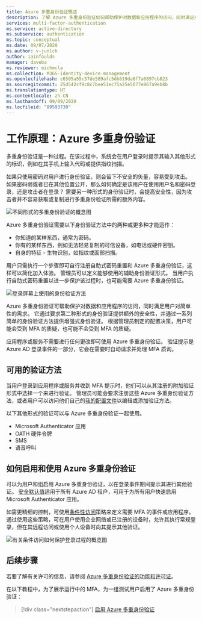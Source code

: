 ```yaml
---
title: Azure 多重身份验证概述
description: 了解 Azure 多重身份验证如何帮助保护对数据和应用程序的访问，同时满足用户对简单登录过程的需求。
services: multi-factor-authentication
ms.service: active-directory
ms.subservice: authentication
ms.topic: conceptual
ms.date: 09/07/2020
ms.author: v-junlch
author: iainfoulds
manager: daveba
ms.reviewer: michmcla
ms.collection: M365-identity-device-management
ms.openlocfilehash: c6505a55c57de589afc5db619da8f7a6897cb823
ms.sourcegitcommit: 25d542cf9c8c7bee51ec75a25e5077e867a9eb8b
ms.translationtype: HT
ms.contentlocale: zh-CN
ms.lasthandoff: 09/09/2020
ms.locfileid: "89593730"
---
```

# <a name="how-it-works-azure-multi-factor-authentication"></a>工作原理：Azure 多重身份验证

多重身份验证是一种过程。在该过程中，系统会在用户登录时提示其输入其他形式的标识，例如在其手机上输入代码或提供指纹扫描。

如果只使用密码对用户进行身份验证，则会留下不安全的矢量，容易受到攻击。 如果密码弱或者已在其他位置公开，那么如何确定是该用户在使用用户名和密码登录，还是攻击者在登录？ 需要另一种形式的身份验证时，会提高安全性，因为攻击者并不容易获取或复制进行多重身份验证所需的额外内容。

![不同形式的多重身份验证的概念图](./media/concept-mfa-howitworks/methods.png)

Azure 多重身份验证需要以下身份验证方法中的两种或更多种才能运作：

* 你知道的某样东西，通常为密码。
* 你有的某样东西，例如无法轻易复制的可信设备，如电话或硬件密钥。
* 自身的特征 - 生物识别，如指纹或面部扫描。

用户只需执行一个步骤即可自行注册自助式密码重置和 Azure 多重身份验证，这样可以简化加入体验。 管理员可以定义能够使用的辅助身份验证形式。 当用户执行自助式密码重置以进一步保护该过程时，也可能需要 Azure 多重身份验证。

![登录屏幕上使用的身份验证方法](./media/concept-authentication-methods/overview-login.png)

Azure 多重身份验证可帮助保护对数据和应用程序的访问，同时满足用户对简单性的需求。 它通过要求第二种形式的身份验证提供额外的安全性，并通过一系列简单的身份验证方法提供增强式身份验证。 根据管理员制定的配置决策，用户可能会受到 MFA 的质疑，也可能不会受到 MFA 的质疑。

应用程序或服务不需要进行任何更改即可使用 Azure 多重身份验证。 验证提示是 Azure AD 登录事件的一部分，它会在需要时自动请求并处理 MFA 质询。

## <a name="available-verification-methods"></a>可用的验证方法

当用户登录到应用程序或服务并收到 MFA 提示时，他们可以从其注册的附加验证形式中选择一个来进行验证。 管理员可能会要求注册这些 Azure 多重身份验证方法，或者用户可以访问他们自己的[我的配置文件](https://myprofile.microsoft.com)以编辑或添加验证方法。

以下其他形式的验证可以与 Azure 多重身份验证一起使用。

* Microsoft Authenticator 应用
* OATH 硬件令牌
* SMS
* 语音呼叫

## <a name="how-to-enable-and-use-azure-multi-factor-authentication"></a>如何启用和使用 Azure 多重身份验证

可以为用户和组启用 Azure 多重身份验证，以在登录事件期间提示其进行其他验证。 [安全默认值](../fundamentals/concept-fundamentals-security-defaults.md)适用于所有 Azure AD 租户，可用于为所有用户快速启用 Microsoft Authenticator 应用。

如需更精细的控制，可使用[条件性访问](../conditional-access/overview.md)策略来定义需要 MFA 的事件或应用程序。 通过使用这些策略，可在用户使用企业网络或已注册的设备时，允许其执行常规登录，但在其远程访问或使用个人设备时向其提示其他验证。

![有关条件访问如何保护登录过程的概览图](./media/tutorial-enable-azure-mfa/conditional-access-overview.png)

## <a name="next-steps"></a>后续步骤

若要了解有关许可的信息，请参阅 [Azure 多重身份验证的功能和许可证](concept-mfa-licensing.md)。

在以下教程中，为了展示运行中的 MFA，为一组测试用户启用了 Azure 多重身份验证：

> [!div class="nextstepaction"]
> [启用 Azure 多重身份验证](./tutorial-enable-azure-mfa.md)

